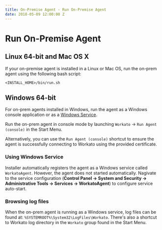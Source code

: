 ```yaml
---
title: On-Premise Agent - Run On-Premise Agent
date: 2018-05-09 12:00:00 Z
---
```


# Run On-Premise Agent

## Linux 64-bit and Mac OS X
If your on-premise agent is installed in a Linux or Mac OS, run the on-prem agent using the following bash script:

```
<INSTALL_HOME>/bin/run.sh
```

## Windows 64-bit
For on-prem agents installed in Windows, run the agent as a Windows console application or as a [Windows Service](#using-windows-service).

Run the on-prem agent in console mode by launching `Workato` &rarr; `Run Agent (console)` in the Start Menu.

Alternatively, you can use the `Run Agent (console)` shortcut to ensure the agent is successfully connecting to Workato using the provided certificate.

### Using Windows Service
Installer automatically registers the agent as a Windows service called `WorkatoAgent`. However, the agent does not started automatically. Nagivate to the service configuration (**Control Panel &rarr; System and Security &rarr; Administrative Tools &rarr; Services &rarr; WorkatoAgent**) to configure service auto-start.

### Browsing log files
When the on-prem agent is running as a Windows service, log files can be found at: `%SYSTEMROOT%\System32\LogFiles\Workato`. There's also a shortcut to Workato log directory in the `Workato` group found in the Start Menu.
